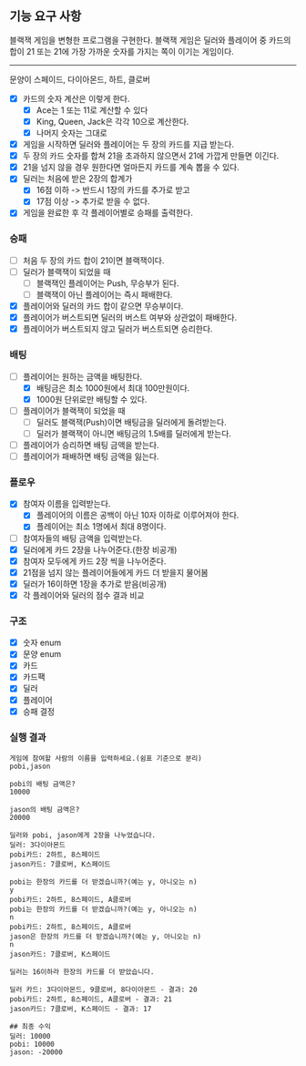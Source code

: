 ## 기능 요구 사항

블랙잭 게임을 변형한 프로그램을 구현한다. 블랙잭 게임은 딜러와 플레이어 중 카드의 합이 21 또는 21에 가장 가까운 숫자를 가지는 쪽이 이기는 게임이다.

---

문양이 스페이드, 다이아몬드, 하트, 클로버
- [x] 카드의 숫자 계산은 이렇게 한다.
  - [x] Ace는 1 또는 11로 계산할 수 있다
  - [x] King, Queen, Jack은 각각 10으로 계산한다.
  - [x] 나머지 숫자는 그대로

- [x] 게임을 시작하면 딜러와 플레이어는 두 장의 카드를 지급 받는다.
- [x] 두 장의 카드 숫자를 합쳐 21을 초과하지 않으면서 21에 가깝게 만들면 이긴다.
- [x] 21을 넘지 않을 경우 원한다면 얼마든지 카드를 계속 뽑을 수 있다.
- [x] 딜러는 처음에 받은 2장의 합계가 
  - [x] 16점 이하 -> 반드시 1장의 카드를 추가로 받고
  - [x] 17점 이상 -> 추가로 받을 수 없다.
- [x] 게임을 완료한 후 각 플레이어별로 승패를 출력한다.

### 승패
- [ ] 처음 두 장의 카드 합이 21이면 블랙잭이다.
- [ ] 딜러가 블랙잭이 되었을 때
  - [ ] 블랙잭인 플레이어는 Push, 무승부가 된다.
  - [ ] 블랙잭이 아닌 플레이어는 즉시 패배한다.
- [x] 플레이어와 딜러의 카드 합이 같으면 무승부이다.
- [x] 플레이어가 버스트되면 딜러의 버스트 여부와 상관없이 패배한다.
- [x] 플레이어가 버스트되지 않고 딜러가 버스트되면 승리한다.

### 배팅
- [ ] 플레이어는 원하는 금액을 배팅한다.
  - [x] 배팅금은 최소 1000원에서 최대 100만원이다.
  - [x] 1000원 단위로만 배팅할 수 있다.
- [ ] 플레이어가 블랙잭이 되었을 때
  - [ ] 딜러도 블랙잭(Push)이면 배팅금을 딜러에게 돌려받는다.
  - [ ] 딜러가 블랙잭이 아니면 배팅금의 1.5배를 딜러에게 받는다.
- [ ] 플레이어가 승리하면 배팅 금액을 받는다.
- [ ] 플레이어가 패배하면 배팅 금액을 잃는다.

### 플로우
- [x] 참여자 이름을 입력받는다.
  - [x] 플레이어의 이름은 공백이 아닌 10자 이하로 이루어져야 한다.
  - [x] 플레이어는 최소 1명에서 최대 8명이다.
- [ ] 참여자들의 배팅 금액을 입력받는다.
- [x] 딜러에게 카드 2장을 나누어준다.(한장 비공개)
- [x] 참여자 모두에게 카드 2장 씩을 나누어준다.
- [x] 21점을 넘지 않는 플레이어들에게 카드 더 받을지 물어봄
- [x] 딜러가 16이하면 1장을 추가로 받음(비공개)
- [x] 각 플레이어와 딜러의 점수 결과 비교

### 구조
- [x] 숫자 enum
- [x] 문양 enum
- [x] 카드
- [x] 카드팩
- [x] 딜러
- [x] 플레이어
- [x] 승패 결정

### 실행 결과
```
게임에 참여할 사람의 이름을 입력하세요.(쉼표 기준으로 분리)
pobi,jason

pobi의 배팅 금액은?
10000

jason의 배팅 금액은?
20000

딜러와 pobi, jason에게 2장을 나누었습니다.
딜러: 3다이아몬드
pobi카드: 2하트, 8스페이드
jason카드: 7클로버, K스페이드

pobi는 한장의 카드를 더 받겠습니까?(예는 y, 아니오는 n)
y
pobi카드: 2하트, 8스페이드, A클로버
pobi는 한장의 카드를 더 받겠습니까?(예는 y, 아니오는 n)
n
pobi카드: 2하트, 8스페이드, A클로버
jason은 한장의 카드를 더 받겠습니까?(예는 y, 아니오는 n)
n
jason카드: 7클로버, K스페이드

딜러는 16이하라 한장의 카드를 더 받았습니다.

딜러 카드: 3다이아몬드, 9클로버, 8다이아몬드 - 결과: 20
pobi카드: 2하트, 8스페이드, A클로버 - 결과: 21
jason카드: 7클로버, K스페이드 - 결과: 17

## 최종 수익
딜러: 10000
pobi: 10000 
jason: -20000
```
